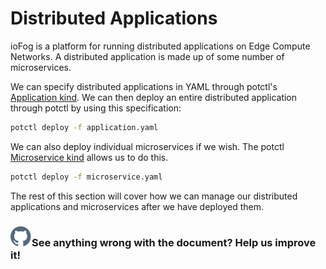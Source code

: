 # Distributed Applications

ioFog is a platform for running distributed applications on Edge Compute Networks. A distributed application is made up of some number of microservices.

We can specify distributed applications in YAML through potctl's [Application kind](../reference-potctl/reference-application). We can then deploy an entire distributed application through potctl by using this specification:

```bash
potctl deploy -f application.yaml
```

We can also deploy individual microservices if we wish. The potctl [Microservice kind](../reference-potctl/reference-application) allows us to do this.

```bash
potctl deploy -f microservice.yaml
```

The rest of this section will cover how we can manage our distributed applications and microservices after we have deployed them.

<aside class="notifications contribute">
  <h3><img src="/static/images/icos/ico-github.svg" alt=""/>See anything wrong with the document? Help us improve it!</h3>
  <a href="https://github.com/eclipse-iofog/iofog.org/edit/develop/content/docs/3.0/applications/introduction.md"
    target="_blank">
    
  </a>
</aside>
